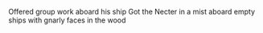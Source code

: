 Offered group work aboard his ship
Got the Necter in a mist aboard empty ships with gnarly faces in the wood